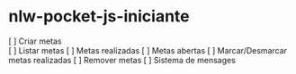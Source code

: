 # nlw-pocket-js-iniciante

[ ] Criar metas   
[ ] Listar metas 
[ ] Metas realizadas 
[ ] Metas abertas 
[ ] Marcar/Desmarcar metas realizadas 
[ ] Remover metas 
[ ] Sistema de mensages
